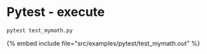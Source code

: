 # Pytest - execute


```
pytest test_mymath.py
```

{% embed include file="src/examples/pytest/test_mymath.out" %}


